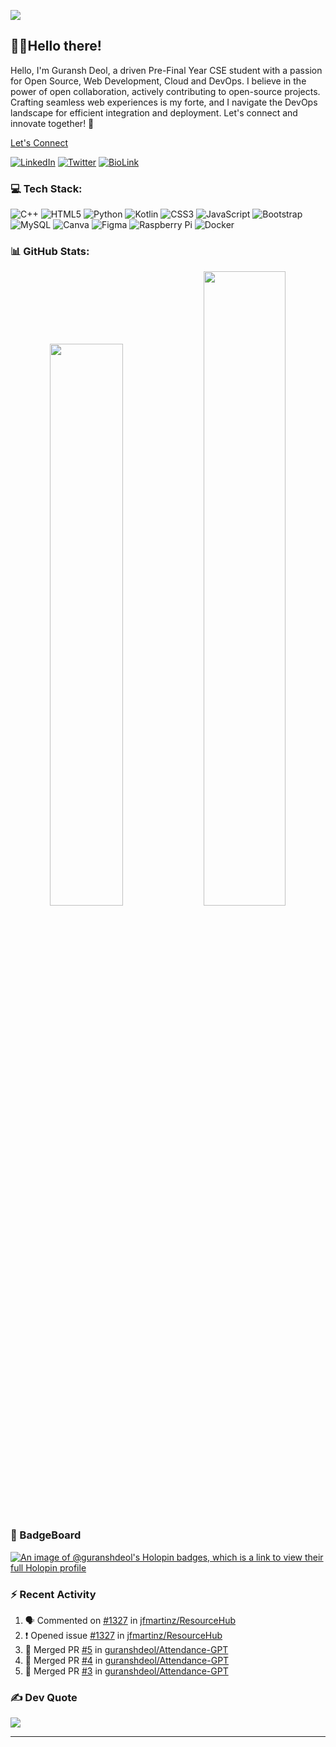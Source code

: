 [![](https://visitcount.itsvg.in/api?id=guranshdeol&icon=0&color=0)](https://visitcount.itsvg.in)
## 👋🏻Hello there! 

Hello, I'm Guransh Deol, a driven Pre-Final Year CSE student with a passion for Open Source, Web Development, Cloud and DevOps. I believe in the power of open collaboration, actively contributing to open-source projects. Crafting seamless web experiences is my forte, and I navigate the DevOps landscape for efficient integration and deployment. Let's connect and innovate together! 🚀

[Let's Connect](https://bio.link/guranshdeol)

[![LinkedIn](https://img.shields.io/badge/LinkedIn-%230077B5.svg?logo=linkedin&logoColor=white)](https://linkedin.com/in/guranshdeol) [![Twitter](https://img.shields.io/badge/Twitter-%231DA1F2.svg?logo=Twitter&logoColor=white)](https://twitter.com/guranshdeol) [![BioLink](https://img.shields.io/badge/BioLink-%230077B5.svg)](https://guranshdeol.bio.link)

### 💻 Tech Stack:
![C++](https://img.shields.io/badge/c++-%2300599C.svg?style=for-the-badge&logo=c%2B%2B&logoColor=white) ![HTML5](https://img.shields.io/badge/html5-%23E34F26.svg?style=for-the-badge&logo=html5&logoColor=white) ![Python](https://img.shields.io/badge/python-3670A0?style=for-the-badge&logo=python&logoColor=ffdd54) ![Kotlin](https://img.shields.io/badge/kotlin-%230095D5.svg?style=for-the-badge&logo=kotlin&logoColor=white) ![CSS3](https://img.shields.io/badge/css3-%231572B6.svg?style=for-the-badge&logo=css3&logoColor=white) ![JavaScript](https://img.shields.io/badge/javascript-%23323330.svg?style=for-the-badge&logo=javascript&logoColor=%23F7DF1E) ![Bootstrap](https://img.shields.io/badge/bootstrap-%23563D7C.svg?style=for-the-badge&logo=bootstrap&logoColor=white) ![MySQL](https://img.shields.io/badge/mysql-%2300f.svg?style=for-the-badge&logo=mysql&logoColor=white) ![Canva](https://img.shields.io/badge/Canva-%2300C4CC.svg?style=for-the-badge&logo=Canva&logoColor=white) 	![Figma](https://img.shields.io/badge/figma-%23F24E1E.svg?style=for-the-badge&logo=figma&logoColor=white)  ![Raspberry Pi](https://img.shields.io/badge/-RaspberryPi-C51A4A?style=for-the-badge&logo=Raspberry-Pi) ![Docker](https://img.shields.io/badge/docker-%230db7ed.svg?style=for-the-badge&logo=docker&logoColor=white)

### 📊 GitHub Stats:
<!--
![](https://github-readme-stats.vercel.app/api?username=guranshdeol&theme=dark&hide_border=false&include_all_commits=false&count_private=true)<br/>
![](https://github-readme-streak-stats.herokuapp.com/?user=guranshdeol&theme=dark&hide_border=false)<br/>
![](https://github-readme-stats.vercel.app/api/top-langs/?username=guranshdeol&theme=dark&hide_border=false&include_all_commits=false&count_private=false&layout=compact)
-->
<p align="center">
  <img width="48%" src="https://github-readme-stats.vercel.app/api?username=guranshdeol&show_icons=true&theme=tokyonight" />
  <img width="51%" src="https://github-readme-streak-stats.herokuapp.com/?user=guranshdeol&theme=tokyonight" />
</p>

### 📛 BadgeBoard
[![An image of @guranshdeol's Holopin badges, which is a link to view their full Holopin profile](https://holopin.me/guranshdeol)](https://holopin.io/@guranshdeol)





<!--## 🏆 GitHub Trophies
![](https://github-profile-trophy.vercel.app/?username=guranshdeol&theme=radical&no-frame=false&no-bg=false&margin-w=4)
-->
### :zap: Recent Activity
<!--START_SECTION:activity-->
1. 🗣 Commented on [#1327](https://github.com/jfmartinz/ResourceHub/issues/1327#issuecomment-2178320981) in [jfmartinz/ResourceHub](https://github.com/jfmartinz/ResourceHub)
2. ❗ Opened issue [#1327](https://github.com/jfmartinz/ResourceHub/issues/1327) in [jfmartinz/ResourceHub](https://github.com/jfmartinz/ResourceHub)
3. 🎉 Merged PR [#5](https://github.com/guranshdeol/Attendance-GPT/pull/5) in [guranshdeol/Attendance-GPT](https://github.com/guranshdeol/Attendance-GPT)
4. 🎉 Merged PR [#4](https://github.com/guranshdeol/Attendance-GPT/pull/4) in [guranshdeol/Attendance-GPT](https://github.com/guranshdeol/Attendance-GPT)
5. 🎉 Merged PR [#3](https://github.com/guranshdeol/Attendance-GPT/pull/3) in [guranshdeol/Attendance-GPT](https://github.com/guranshdeol/Attendance-GPT)
<!--END_SECTION:activity-->

### ✍️ Dev Quote
![](https://quotes-github-readme.vercel.app/api?type=horizontal&theme=radical)

---




<!---
guranshdeol/guranshdeol is a ✨ special ✨ repository because its `README.md` (this file) appears on your GitHub profile.
You can click the Preview link to take a look at your changes.
--->
